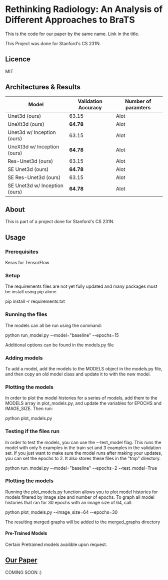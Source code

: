 # Rethinking Radiology: An Analysis of Different Approaches to BraTS

This is the code for our paper by the same name. Link in the title.

This Project was done for Stanford's CS 231N.

## Licence
MIT

## Architectures & Results

| Model | Validation Accuracy | Number of paramters
| --- | --- | -- |
| Unet3d (ours) | 63.15 | Alot |
| UneXt3d (ours)| **64.78** | Alot |
| Unet3d w/ Inception (ours) | 63.15 | Alot |
| UneXt3d w/ Inception (ours)| **64.78** | Alot |
| Res-Unet3d (ours) | 63.15 | Alot |
| SE Unet3d (ours)| **64.78** | Alot |
| SE Res-Unet3d (ours) | 63.15 | Alot |
| SE Unet3d w/ Inception (ours)| **64.78** | Alot |

## About
This is part of a project done for Stanford's CS 231N.

## Usage

### Prerequisites
Keras for TensorFlow

### Setup
The requirements files are not yet fully updated and many packages must be install using pip alone.

pip install -r requirements.txt


### Running the files

The models can all be run using the command:

python run_model.py --model="baseline" --epochs=15

Additional options can be found in the models.py file

### Adding models

To add a model, add the models to the MODELS object in the models.py file, and then copy an old model class and update it to with the new model.


### Plotting the models
In order to plot the model histories for a series of models, add them to the MODELS array in plot_models.py, and update the variables for EPOCHS and IMAGE_SIZE. Then run:


python plot_models.py


### Testing if the files run

In order to test the models, you can use the --test_model flag. This runs the model with only 5 examples in the train set and 3 examples in the validation set. If you just want to make sure the model runs after making your updates, you can set the epochs to 2. It also stores these files in the "tmp" directory.

python run_model.py --model="baseline" --epochs=2 --test_model=True

### Plotting the models

Running the plot_models.py function allows you to plot model histories for models filtered by image size and number of epochs. To graph all model histories that ran for 30 epochs with an image size of 64, call:

python plot_models.py --image_size=64 --epochs=30

The resulting merged graphs will be added to the merged_graphs directory

#### Pre-Trained Models

Certain Pretrained models availible upon request.

## [Our Paper]()
COMING SOON :)
